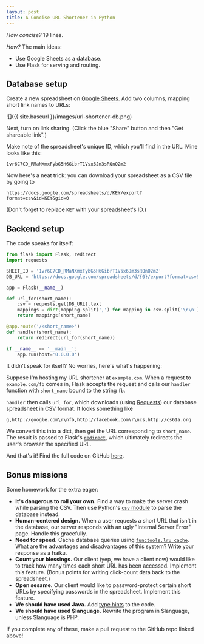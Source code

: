 ```yaml
---
layout: post
title: A Concise URL Shortener in Python
---
```


*How concise?* 19 lines.

*How?* The main ideas:
* Use Google Sheets as a database.
* Use Flask for serving and routing.

## Database setup

Create a new spreadsheet on [Google Sheets](http://sheets.google.com).
Add two columns, mapping short link names to URLs:

![]({{ site.baseurl }}/images/url-shortener-db.png)

Next, turn on link sharing. (Click the blue "Share" button and then "Get shareable link".)

Make note of the spreadsheet's unique ID, which you'll find in the URL.
Mine looks like this:

```
1vr6C7CD_RMaNXmxFybG5H6GibrT1Vsx6Jm3sRQnQ2m2
```

Now here's a neat trick: you can download your spreadsheet as a CSV file by going to

```
https://docs.google.com/spreadsheets/d/KEY/export?format=csv&id=KEY&gid=0
```

(Don't forget to replace `KEY` with your spreadsheet's ID.)

## Backend setup

The code speaks for itself:

```python
from flask import Flask, redirect
import requests

SHEET_ID = '1vr6C7CD_RMaNXmxFybG5H6GibrT1Vsx6Jm3sRQnQ2m2'
DB_URL = 'https://docs.google.com/spreadsheets/d/{0}/export?format=csv&id={0}&gid=0'.format(SHEET_ID)

app = Flask(__name__)

def url_for(short_name):
    csv = requests.get(DB_URL).text
    mappings = dict(mapping.split(',') for mapping in csv.split('\r\n'))
    return mappings[short_name]

@app.route('/<short_name>')
def handler(short_name):
    return redirect(url_for(short_name))

if __name__ == '__main__':
    app.run(host='0.0.0.0')
```

It didn't speak for itself? No worries, here's what's happening:

Suppose I'm hosting my URL shortener at `example.com`.
When a request to `example.com/fb` comes in, Flask accepts the request and calls our `handler` function with `short_name` bound to the string `fb`.

`handler` then calls `url_for`, which downloads (using [Requests](http://docs.python-requests.org/en/master/)) our database spreadsheet in CSV format. It looks something like 

```
g,http://google.com\r\nfb,http://facebook.com\r\ncs,http://cs61a.org
```

We convert this into a dict, then get the URL corresponding to `short_name`.
The result is passed to Flask's [`redirect`](http://flask.pocoo.org/docs/api/#flask.redirect), which ultimately redirects the user's browser the specified URL.

And that's it! Find the full code on GitHub [here](https://github.com/guoguo12/gsheets-url-shortener).

## Bonus missions

Some homework for the extra eager:

* **It's dangerous to roll your own.** Find a way to make the server crash while parsing the CSV.
Then use Python's [`csv` module](https://docs.python.org/3/library/csv.html) to parse the database instead.
* **Human-centered design.** When a user requests a short URL that isn't in the database, our server responds with an ugly "Internal Server Error" page. Handle this gracefully.
* **Need for speed.** Cache database queries using [`functools.lru_cache`](https://docs.python.org/3/library/functools.html#functools.lru_cache). What are the advantages and disadvantages of this system? Write your response as a haiku.
* **Count your blessings.** Our client (yep, we have a client now) would like to track how many times each short URL has been accessed. Implement this feature. (Bonus points for writing click-count data back to the spreadsheet.)
* **Open sesame.** Our client would like to password-protect certain short URLs by specifying passwords in the spreadsheet. Implement this feature.
* **We should have used Java.** Add [type hints](https://docs.python.org/3/library/typing.html) to the code.
* **We should have used $language.** Rewrite the program in $language, unless $language is PHP.

If you complete any of these, make a pull request to the GitHub repo linked above!
